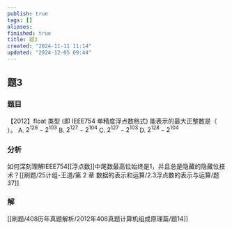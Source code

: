 ```yaml
---
publish: true
tags: []
aliases: 
finished: true
title: 题3
created: "2024-11-11 11:14"
updated: "2024-12-05 09:44"
---
```

## 题3
### 题目
【2012】float 类型 (即 IEEE754 单精度浮点数格式) 能表示的最大正整数是（ ）。
A. $2^{126}-2^{103}$
B. $2^{127}-2^{104}$
C. $2^{127}-2^{103}$
D. $2^{128}-2^{104}$
### 分析
如何深刻理解IEEE754[[浮点数]]中尾数最高位始终是1，并且总是隐藏的隐藏位技术？[[刷题/25计组-王道/第 2 章 数据的表示和运算/2.3浮点数的表示与运算/题37]]
### 解
[[刷题/408历年真题解析/2012年408真题计算机组成原理篇/题14]]
